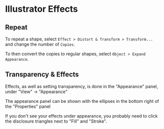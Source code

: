# Illustrator Effects

## Repeat

To repeat a shape, select `Effect > Distort & Transform > Transform...` and change the number of `Copies`.

To then convert the copies to regular shapes, select `Object > Expand Appearance`.

## Transparency & Effects

Effects, as well as setting transparency, is done in the "Appearance" panel, under "View" -> "Appearance"

The appearance panel can be shown with the ellipses in the bottom right of the "Properties" panel

If you don't see your effects under appearance, you probably need to click the disclosure triangles next to "Fill" and "Stroke".